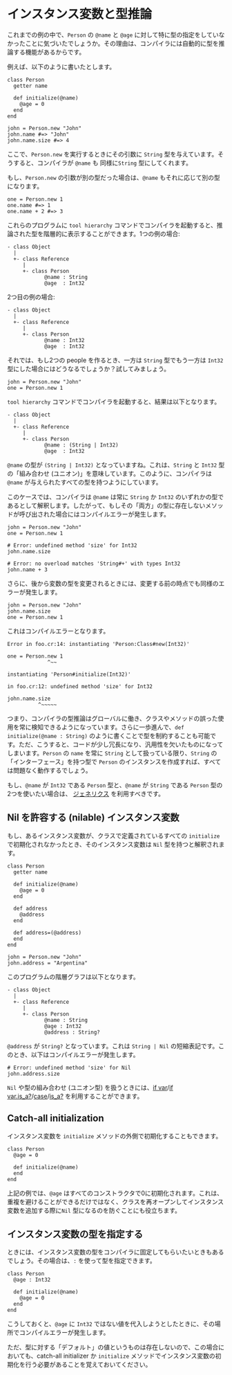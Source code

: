 # インスタンス変数と型推論

これまでの例の中で、`Person` の `@name` と `@age` に対して特に型の指定をしていなかったことに気づいたでしょうか。その理由は、コンパイラには自動的に型を推論する機能があるからです。

例えば、以下のように書いたとします。

```crystal
class Person
  getter name

  def initialize(@name)
    @age = 0
  end
end

john = Person.new "John"
john.name #=> "John"
john.name.size #=> 4
```

ここで、`Person.new` を実行するときにその引数に `String` 型を与えています。そうすると、コンパイラが `@name` も 同様に`String` 型にしてくれます。

もし、`Person.new` の引数が別の型だった場合は、`@name` もそれに応じて別の型になります。

```crystal
one = Person.new 1
one.name #=> 1
one.name + 2 #=> 3
```

これらのプログラムに `tool hierarchy` コマンドでコンパイラを起動すると、推論された型を階層的に表示することができます。1つの例の場合:

```
- class Object
  |
  +- class Reference
     |
     +- class Person
            @name : String
            @age  : Int32
```

2つ目の例の場合:

```
- class Object
  |
  +- class Reference
     |
     +- class Person
            @name : Int32
            @age  : Int32
```

それでは、もし2つの people を作るとき、一方は `String` 型でもう一方は `Int32` 型にした場合にはどうなるでしょうか？試してみましょう。

```crystal
john = Person.new "John"
one = Person.new 1
```

`tool hierarchy` コマンドでコンパイラを起動すると、結果は以下となります。

```
- class Object
  |
  +- class Reference
     |
     +- class Person
            @name : (String | Int32)
            @age  : Int32
```

`@name` の型が `(String | Int32)` となっていますね。これは、`String` と `Int32` 型の「組み合わせ (ユニオン)」を意味しています。このように、コンパイラは `@name` が与えられたすべての型を持つようにしています。

このケースでは、コンパイラは `@name` は常に `String` か `Int32` のいずれかの型であるとして解釈します。したがって、もしその「両方」の型に存在しないメソッドが呼び出された場合にはコンパイルエラーが発生します。

```crystal
john = Person.new "John"
one = Person.new 1

# Error: undefined method 'size' for Int32
john.name.size

# Error: no overload matches 'String#+' with types Int32
john.name + 3
```

さらに、後から変数の型を変更されるときには、変更する前の時点でも同様のエラーが発生します。

```crystal
john = Person.new "John"
john.name.size
one = Person.new 1
```

これはコンパイルエラーとなります。

```
Error in foo.cr:14: instantiating 'Person:Class#new(Int32)'

one = Person.new 1
             ^~~

instantiating 'Person#initialize(Int32)'

in foo.cr:12: undefined method 'size' for Int32

john.name.size
          ^~~~~~
```

つまり、コンパイラの型推論はグローバルに働き、クラスやメソッドの誤った使用を常に検知できるようになっています。さらに一歩進んで、`def initialize(@name : String)` のように書くことで型を制約することも可能です。ただ、こうすると、コードが少し冗長になり、汎用性を欠いたものになってしまいます。`Person` の `name` を常に `String` として扱っている限り、`String` の「インターフェース」を持つ型で `Person` のインスタンスを作成すれば、すべては問題なく動作するでしょう。

もし、`@name` が `Int32` である `Person` 型と、`@name` が `String` である `Person` 型の2つを使いたい場合は、 [ジェネリクス](generics.html) を利用すべきです。

## Nil を許容する (nilable) インスタンス変数

もし、あるインスタンス変数が、クラスで定義されているすべての `initialize` で初期化されなかったとき、そのインスタンス変数は `Nil` 型を持つと解釈されます。

```crystal
class Person
  getter name

  def initialize(@name)
    @age = 0
  end

  def address
    @address
  end

  def address=(@address)
  end
end

john = Person.new "John"
john.address = "Argentina"
```

このプログラムの階層グラフは以下となります。

```
- class Object
  |
  +- class Reference
     |
     +- class Person
            @name : String
            @age : Int32
            @address : String?
```

`@address` が `String?` となっています。これは `String | Nil` の短縮表記です。このとき、以下はコンパイルエラーが発生します。

```crystal
# Error: undefined method 'size' for Nil
john.address.size
```

`Nil` や型の組み合わせ (ユニオン型) を扱うときには、[if var](if_var.html)/[if var.is_a?](if_varis_a.html)/[case](case.html)/[is_a?](is_a.html) を利用することができます。

## Catch-all initialization

インスタンス変数を `initialize` メソッドの外側で初期化することもできます。

```crystal
class Person
  @age = 0

  def initialize(@name)
  end
end
```

上記の例では、`@age` はすべてのコンストラクタで0に初期化されます。これは、重複を避けることができるだけではなく、クラスを再オープンしてインスタンス変数を追加する際に`Nil` 型になるのを防ぐことにも役立ちます。

## インスタンス変数の型を指定する

ときには、インスタンス変数の型をコンパイラに固定してもらいたいときもあるでしょう。その場合は、`:` を使って型を指定できます。

```crystal
class Person
  @age : Int32

  def initialize(@name)
    @age = 0
  end
end
```

こうしておくと、`@age` に `Int32` ではない値を代入しようとしたときに、その場所でコンパイルエラーが発生します。

ただ、型に対する「デフォルト」の値というものは存在しないので、この場合においても、catch-all initializer か `initialize` メソッドでインスタンス変数の初期化を行う必要があることを覚えておいてください。
